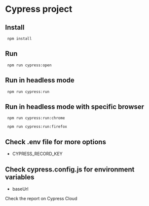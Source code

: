 # Cypress project

## Install

``` npm install```

## Run

``` npm run cypress:open```

## Run in headless mode

``` npm run cypress:run```

## Run in headless mode with specific browser

``` npm run cypress:run:chrome```

``` npm run cypress:run:firefox```

## Check .env file for more options
* CYPRESS_RECORD_KEY

## Check cypress.config.js for environment variables
* baseUrl

Check the report on Cypress Cloud
